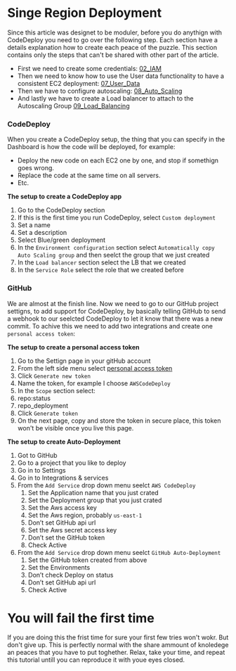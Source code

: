 # Singe Region Deployment

Since this article was designet to be moduler, before you do anythign with CodeDeploy you need to go over the following step. Each section have a details explanation how to create each peace of the puzzle. This section contains only the steps that can't be shared with other part of the article. 

- First we need to create some credentials: [02_IAM](https://github.com/davidgatti/How-to-think-about-the-AWS-infrastructure/tree/master/02_IAM)
- Then we need to know how to use the User data functionality to have a consistent EC2 deployment: [07_User_Data](https://github.com/davidgatti/How-to-think-about-the-AWS-infrastructure/tree/master/07_User_Data)
- Then we have to configure autoscaling: [08_Auto_Scaling](https://github.com/davidgatti/How-to-think-about-the-AWS-infrastructure/tree/master/08_Auto_Scaling)
- And lastly we have to create a Load balancer to attach to the Autoscaling Group [09_Load_Balancing](https://github.com/davidgatti/How-to-think-about-the-AWS-infrastructure/tree/master/09_Load_Balancing)

### CodeDeploy

When you create a CodeDeploy setup, the thing that you can specify in the Dashboard is how the code will be deployed, for example:

- Deploy the new code on each EC2 one by one, and stop if somethign goes wrong.
- Replace the code at the same time on all servers.
- Etc.

**The setup to create a CodeDeploy app**

1. Go to the CodeDeploy section
1. If this is the first time you run CodeDeploy, select `Custom deployment`
1. Set a name
1. Set a description
1. Select Blue/green deployment
1. In the `Environment configuration` section select `Automatically copy Auto Scaling group` and then seelct the group that we just created
1. In the `Load balancer` section select the LB that we created
1. In the `Service Role` select the role that we created before

### GitHub

We are almost at the finish line. Now we need to go to our GitHub project settigns, to add support for CodeDeploy, by basically telling GitHub to send a webhook to our seelcted CodeDeploy to let it know that there was a new commit. To achive this we need to add two integrations and create one `personal access token`:

**The setup to create a personal access token**

1. Go to the Settign page in your gitHub account
1. From the left side menu select [personal access token](https://github.com/settings/tokens)
1. Click `Generate new token`
1. Name the token, for example I choose `AWSCodeDeploy`
1. In the `Scope` section select:
  1. repo:status
  1. repo_deployment
1. Click `Generate token`
1. On the next page, copy and store the token in secure place, this token won't be visible once you live this page.

**The setup to create Auto-Deployment**

1. Got to GitHub
1. Go to a project that you like to deploy
1. Go in to Settings
1. Go in to Integrations & services
1. From the `Add Service` drop down menu seelct `AWS CodeDeploy`
    1. Set the Application name that you just crated
    1. Set the Deployment group that you just crated
    1. Set the Aws access key
    1. Set the Aws region, probably `us-east-1`
    1. Don’t set GitHub api url
    1. Set the Aws secret access key
    1. Don’t set the GitHub token
    1. Check Active
1. From the `Add Service` drop down menu seelct `GitHub Auto-Deployment`
    1. Set the GitHub token created from above
    1. Set the Environments
    1. Don’t check Deploy on status
    1. Don’t set GitHub api url
    1. Check Active
    
# You will fail the first time

If you are doing this the frist time for sure your first few tries won't wokr. But don't give up. This is perfectly normal with the share ammount of knoledege an peaces that you have to put toghether. Relax, take your time, and repeat this tutorial untill you can reproduce it with youe eyes closed.

